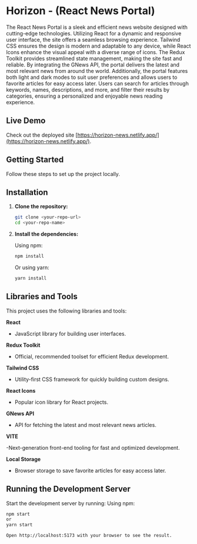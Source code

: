# Horizon - (React News Portal)

The React News Portal is a sleek and efficient news website designed with cutting-edge technologies. Utilizing React for a dynamic and responsive user interface, the site offers a seamless browsing experience. Tailwind CSS ensures the design is modern and adaptable to any device, while React Icons enhance the visual appeal with a diverse range of icons. The Redux Toolkit provides streamlined state management, making the site fast and reliable. By integrating the GNews API, the portal delivers the latest and most relevant news from around the world. Additionally, the portal features both light and dark modes to suit user preferences and allows users to favorite articles for easy access later. Users can search for articles through keywords, names, descriptions, and more, and filter their results by categories, ensuring a personalized and enjoyable news reading experience.

## Live Demo

Check out the deployed site [https://horizon-news.netlify.app/](https://horizon-news.netlify.app/).

## Getting Started

Follow these steps to set up the project locally.

## Installation

1. **Clone the repository:**

   ```bash
   git clone <your-repo-url>
   cd <your-repo-name>
   ```

2. **Install the dependencies:**

   Using npm:
   ```bash
   npm install
   ```
   Or using yarn:
   ```bash
   yarn install
   ```

## Libraries and Tools

This project uses the following libraries and tools:

**React**

- JavaScript library for building user interfaces.

**Redux Toolkit**

- Official, recommended toolset for efficient Redux development.

**Tailwind CSS**

- Utility-first CSS framework for quickly building custom designs.

**React Icons**

- Popular icon library for React projects.

**GNews API**

- API for fetching the latest and most relevant news articles.

**VITE**

-Next-generation front-end tooling for fast and optimized development.

**Local Storage**

- Browser storage to save favorite articles for easy access later.

## Running the Development Server

Start the development server by running:
Using npm:

```bash
npm start
or
yarn start

Open http://localhost:5173 with your browser to see the result.

```